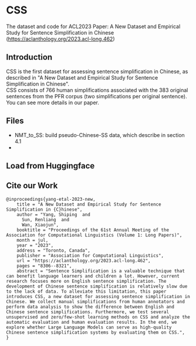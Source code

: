 # CSS
The dataset and code for ACL2023 Paper: A New Dataset and Empirical Study for Sentence Simplification in Chinese (https://aclanthology.org/2023.acl-long.462)

## Introduction
CSS is the first dataset for assessing sentence simplification in Chinese, as described in "A New Dataset and Empirical Study for Sentence Simplification in Chinese".  <br />
CSS consists of 766 human simplifications associated with the 383 original sentences from the PFR corpus (two simplifications per original sentence).  <br />
You can see more details in our paper.

## Files
- NMT_to_SS: build pseudo-Chinese-SS data, which describe in section 4.1
- 

## Load from Huggingface




## Cite our Work
```
@inproceedings{yang-etal-2023-new,
    title = "A New Dataset and Empirical Study for Sentence Simplification in {C}hinese",
    author = "Yang, Shiping  and
      Sun, Renliang  and
      Wan, Xiaojun",
    booktitle = "Proceedings of the 61st Annual Meeting of the Association for Computational Linguistics (Volume 1: Long Papers)",
    month = jul,
    year = "2023",
    address = "Toronto, Canada",
    publisher = "Association for Computational Linguistics",
    url = "https://aclanthology.org/2023.acl-long.462",
    pages = "8306--8321",
    abstract = "Sentence Simplification is a valuable technique that can benefit language learners and children a lot. However, current research focuses more on English sentence simplification. The development of Chinese sentence simplification is relatively slow due to the lack of data. To alleviate this limitation, this paper introduces CSS, a new dataset for assessing sentence simplification in Chinese. We collect manual simplifications from human annotators and perform data analysis to show the difference between English and Chinese sentence simplifications. Furthermore, we test several unsupervised and zero/few-shot learning methods on CSS and analyze the automatic evaluation and human evaluation results. In the end, we explore whether Large Language Models can serve as high-quality Chinese sentence simplification systems by evaluating them on CSS.",
}
```

